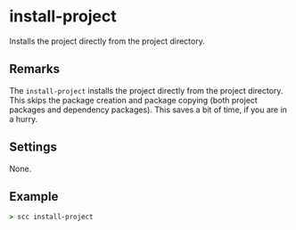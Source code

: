 install-project
===============
Installs the project directly from the project directory.

Remarks
-------
The `install-project` installs the project directly from the project directory. This skips the package creation and package copying (both
project packages and dependency packages). This saves a bit of time, if you are in a hurry.

Settings
--------
None.

Example
-------
```cmd
> scc install-project
```

